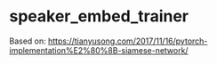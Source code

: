 # speaker_embed_trainer
Based on: https://tianyusong.com/2017/11/16/pytorch-implementation%E2%80%8B-siamese-network/
